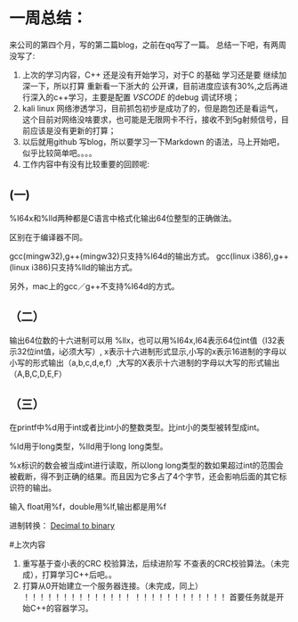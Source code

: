 # 一周总结：
来公司的第四个月，写的第二篇blog，之前在qq写了一篇。
总结一下吧，有两周没写了:
1. 上次的学习内容，C++ 还是没有开始学习，对于C 的基础 学习还是要 继续加深一下，所以打算 重新看一下浙大的 公开课，目前进度应该有30%,之后再进行深入的c++学习，主要是配置 *VSCODE* 的debug 调试环境；
2. kali linux 网络渗透学习，目前抓包初步是成功了的，但是跑包还是看运气，这个目前对网络没啥要求，也可能是无限网卡不行，接收不到5g射频信号，目前应该是没有更新的打算；
3. 以后就用github 写blog，所以要学习一下Markdown 的语法，马上开始吧，似乎比较简单吧。。。。
4. 工作内容中有没有比较重要的回顾呢:

## (一) 

%I64x和%lld两种都是C语言中格式化输出64位整型的正确做法。

区别在于编译器不同。

gcc(mingw32),g++(mingw32)只支持%I64d的输出方式。
gcc(linux i386),g++(linux i386)只支持%lld的输出方式。

另外，mac上的gcc／g++不支持%I64d的方式。

## （二）

输出64位数的十六进制可以用 %llx，也可以用%I64x,I64表示64位int值（I32表示32位int值，i必须大写）, x表示十六进制形式显示,小写的x表示16进制的字母以小写的形式输出（a,b,c,d,e,f）,大写的X表示十六进制的字母以大写的形式输出（A,B,C,D,E,F）

## （三）

在printf中%d用于int或者比int小的整数类型。比int小的类型被转型成int。

%ld用于long类型，%lld用于long long类型。

%x标识的数会被当成int进行读取，所以long long类型的数如果超过int的范围会被截断，得不到正确的结果。而且因为它多占了4个字节，还会影响后面的其它标识符的输出。

输入 float用%f，double用%lf,输出都是用%f

进制转换：
[Decimal to binary](https://github.com/Mayday646/Kinco_Devel_Blog/blob/main/Blog2_Decimal%20to%20Binary%20conversion)

#上次内容

1. 重写基于查小表的CRC 校验算法，后续进阶写 不查表的CRC校验算法。（未完成），打算学习C++后吧。。
2. 打算从0开始建立一个服务器连接。（未完成，同上）
！！！！！！！！！！！！！！
！！！！！！！！！！！！
首要任务就是开始C++的容器学习。


